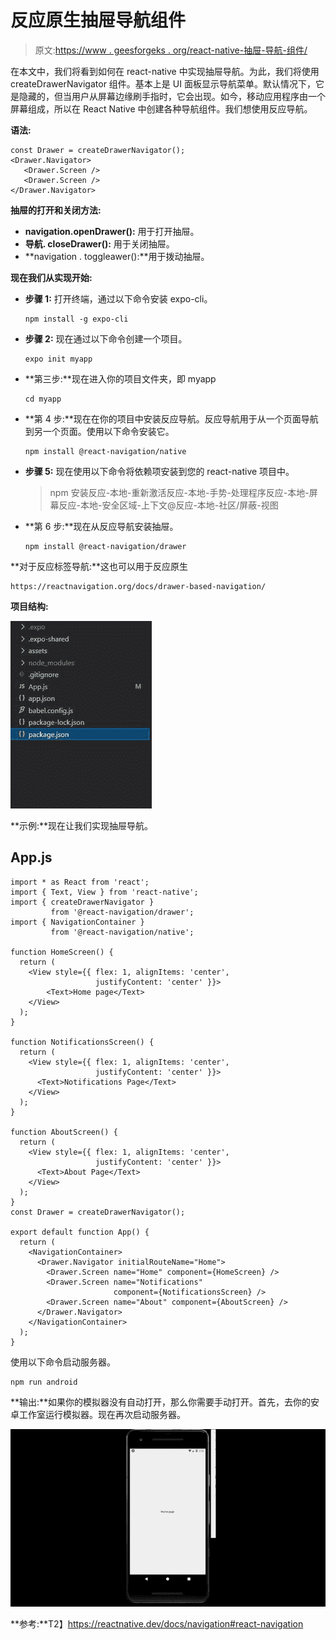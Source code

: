 # 反应原生抽屉导航组件

> 原文:[https://www . geesforgeks . org/react-native-抽屉-导航-组件/](https://www.geeksforgeeks.org/react-native-drawer-navigation-component/)

在本文中，我们将看到如何在 react-native 中实现抽屉导航。为此，我们将使用 createDrawerNavigator 组件。基本上是 UI 面板显示导航菜单。默认情况下，它是隐藏的，但当用户从屏幕边缘刷手指时，它会出现。如今，移动应用程序由一个屏幕组成，所以在 React Native 中创建各种导航组件。我们想使用反应导航。

**语法:**

```
const Drawer = createDrawerNavigator();
<Drawer.Navigator>
   <Drawer.Screen />
   <Drawer.Screen />
</Drawer.Navigator> 
```

**抽屉的打开和关闭方法:**

*   **navigation.openDrawer():** 用于打开抽屉。
*   **导航. closeDrawer():** 用于关闭抽屉。
*   **navigation . toggleawer():**用于拨动抽屉。

**现在我们从实现开始:**

*   **步骤 1:** 打开终端，通过以下命令安装 expo-cli。

    ```
    npm install -g expo-cli
    ```

*   **步骤 2:** 现在通过以下命令创建一个项目。

    ```
    expo init myapp
    ```

*   **第三步:**现在进入你的项目文件夹，即 myapp

    ```
    cd myapp
    ```

*   **第 4 步:**现在在你的项目中安装反应导航。反应导航用于从一个页面导航到另一个页面。使用以下命令安装它。

    ```
    npm install @react-navigation/native
    ```

*   **步骤 5:** 现在使用以下命令将依赖项安装到您的 react-native 项目中。

    > npm 安装反应-本地-重新激活反应-本地-手势-处理程序反应-本地-屏幕反应-本地-安全区域-上下文@反应-本地-社区/屏蔽-视图

*   **第 6 步:**现在从反应导航安装抽屉。

    ```
    npm install @react-navigation/drawer
    ```

**对于反应标签导航:**这也可以用于反应原生

```
https://reactnavigation.org/docs/drawer-based-navigation/
```

**项目结构:**

![](img/d1dd9b7852291ac05370c2b5d8920ad3.png)

**示例:**现在让我们实现抽屉导航。

## App.js

```
import * as React from 'react';
import { Text, View } from 'react-native';
import { createDrawerNavigator } 
         from '@react-navigation/drawer';
import { NavigationContainer } 
         from '@react-navigation/native';

function HomeScreen() {
  return (
    <View style={{ flex: 1, alignItems: 'center', 
                   justifyContent: 'center' }}>
        <Text>Home page</Text>
    </View>
  );
}

function NotificationsScreen() {
  return (
    <View style={{ flex: 1, alignItems: 'center', 
                   justifyContent: 'center' }}>
      <Text>Notifications Page</Text>
    </View>
  );
}

function AboutScreen() {
  return (
    <View style={{ flex: 1, alignItems: 'center', 
                   justifyContent: 'center' }}>
      <Text>About Page</Text>
    </View>
  );
}
const Drawer = createDrawerNavigator();

export default function App() {
  return (
    <NavigationContainer>
      <Drawer.Navigator initialRouteName="Home">
        <Drawer.Screen name="Home" component={HomeScreen} />
        <Drawer.Screen name="Notifications" 
                       component={NotificationsScreen} />
        <Drawer.Screen name="About" component={AboutScreen} />
      </Drawer.Navigator>
    </NavigationContainer>
  );
}
```

使用以下命令启动服务器。

```
npm run android
```

**输出:**如果你的模拟器没有自动打开，那么你需要手动打开。首先，去你的安卓工作室运行模拟器。现在再次启动服务器。

![](img/ee49eb9a98f0b20f378c48736641f519.png)

**参考:**T2】https://reactnative.dev/docs/navigation#react-navigation